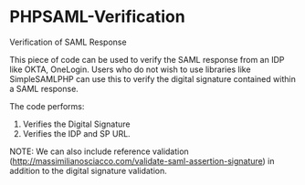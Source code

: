# PHPSAML-Verification
Verification of SAML Response

This piece of code can be used to verify the SAML response from an IDP like OKTA, OneLogin. Users who do not wish to use libraries like SimpleSAMLPHP can use this to verify the digital signature contained within a SAML response. 

The code performs:
1. Verifies the Digital Signature
2. Verifies the IDP and SP URL. 

NOTE: We can also include reference validation (http://massimilianosciacco.com/validate-saml-assertion-signature) in addition to the digital signature validation. 
